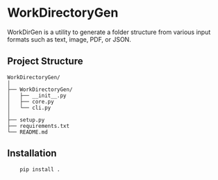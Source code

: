 # WorkDirectoryGen

WorkDirGen is a utility to generate a folder structure from various input formats such as text, image, PDF, or JSON.

## Project Structure
``` 
WorkDirectoryGen/
│
├── WorkDirectoryGen/
│   ├── __init__.py
│   ├── core.py
│   └── cli.py
│
├── setup.py
├── requirements.txt
└── README.md
```

## Installation

```bash
    pip install .
```



